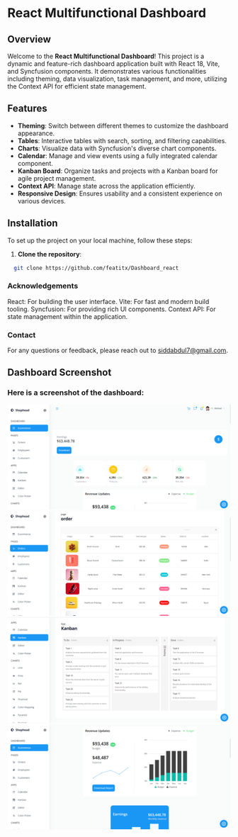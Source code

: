 # React Multifunctional Dashboard

## Overview

Welcome to the **React Multifunctional Dashboard**! This project is a dynamic and feature-rich dashboard application built with React 18, Vite, and Syncfusion components. It demonstrates various functionalities including theming, data visualization, task management, and more, utilizing the Context API for efficient state management.

## Features

- **Theming**: Switch between different themes to customize the dashboard appearance.
- **Tables**: Interactive tables with search, sorting, and filtering capabilities.
- **Charts**: Visualize data with Syncfusion's diverse chart components.
- **Calendar**: Manage and view events using a fully integrated calendar component.
- **Kanban Board**: Organize tasks and projects with a Kanban board for agile project management.
- **Context API**: Manage state across the application efficiently.
- **Responsive Design**: Ensures usability and a consistent experience on various devices.

## Installation

To set up the project on your local machine, follow these steps:

1. **Clone the repository**:

 ```bash
   git clone https://github.com/featitx/Dashboard_react
```




### Acknowledgements
React: For building the user interface.
Vite: For fast and modern build tooling.
Syncfusion: For providing rich UI components.
Context API: For state management within the application.

### Contact
For any questions or feedback, please reach out to siddabdul7@gmail.com.

## Dashboard Screenshot

### Here is a screenshot of the dashboard:
![Dashboard Screenshot](./src/data/image-1.png)
![Dashboard Screenshot](./src/data/image-2.png)
![Dashboard Screenshot](./src/data/image-3.png)
![Dashboard Screenshot](./src/data/image-4.png)

